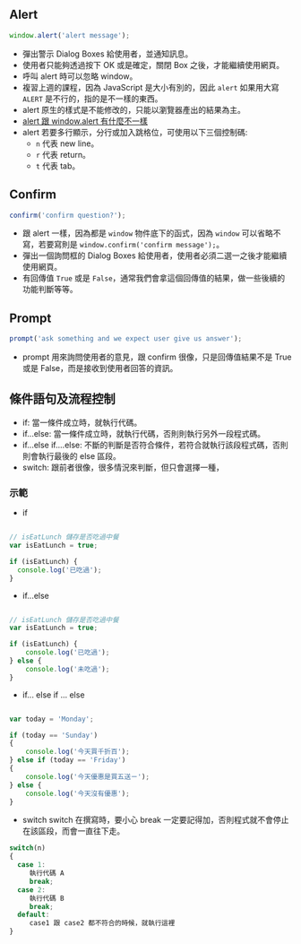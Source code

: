 ## Alert

```js
window.alert('alert message');
```

* 彈出警示 Dialog Boxes 給使用者，並通知訊息。
* 使用者只能夠透過按下 OK 或是確定，關閉 Box 之後，才能繼續使用網頁。
* 呼叫 alert 時可以忽略 window。
* 複習上週的課程，因為 JavaScript 是大小有別的，因此 `alert` 如果用大寫 `ALERT` 是不行的，指的是不一樣的東西。
* alert 原生的樣式是不能修改的，只能以瀏覽器產出的結果為主。
* [alert 跟 window.alert 有什麼不一樣](http://stackoverflow.com/questions/13459907/what-is-the-difference-between-alert-and-window-alert)
* alert 若要多行顯示，分行或加入跳格位，可使用以下三個控制碼:
	* `n` 代表 new line。
	* `r` 代表 return。
	* `t` 代表 tab。

## Confirm

```js
confirm('confirm question?');
```

* 跟 alert 一樣，因為都是 `window` 物件底下的函式，因為 `window` 可以省略不寫，若要寫則是 `window.confirm('confirm message');`。
* 彈出一個詢問框的 Dialog Boxes 給使用者，使用者必須二選一之後才能繼續使用網頁。
* 有回傳值 `True` 或是 `False`，通常我們會拿這個回傳值的結果，做一些後續的功能判斷等等。


## Prompt

```js
prompt('ask something and we expect user give us answer');
```

* prompt 用來詢問使用者的意見，跟 confirm 很像，只是回傳值結果不是 True 或是 False，而是接收到使用者回答的資訊。


## 條件語句及流程控制

* if: 當一條件成立時，就執行代碼。
* if...else: 當一條件成立時，就執行代碼，否則則執行另外一段程式碼。
* if...else if....else: 不斷的判斷是否符合條件，若符合就執行該段程式碼，否則則會執行最後的 else 區段。
* switch: 跟前者很像，很多情況來判斷，但只會選擇一種，

### 示範

* if 

```js

// isEatLunch 儲存是否吃過中餐
var isEatLunch = true;

if (isEatLunch) {
  console.log('已吃過');	
}

```

* if...else 

```js

// isEatLunch 儲存是否吃過中餐
var isEatLunch = true;

if (isEatLunch) {
 	console.log('已吃過');	
} else {
	console.log('未吃過');	
}

```

* if... else if ... else

```js

var today = 'Monday';

if (today == 'Sunday')
{
	console.log('今天買千折百');
} else if (today == 'Friday')
{
    console.log('今天優惠是買五送ㄧ');
} else {
	console.log('今天沒有優惠');
}

```

* switch
switch  在撰寫時，要小心 break 一定要記得加，否則程式就不會停止在該區段，而會一直往下走。

```js
switch(n)
{
  case 1:
     執行代碼 A
     break;
  case 2:
     執行代碼 B
     break;
  default:
     case1 跟 case2 都不符合的時候，就執行這裡
}
```


